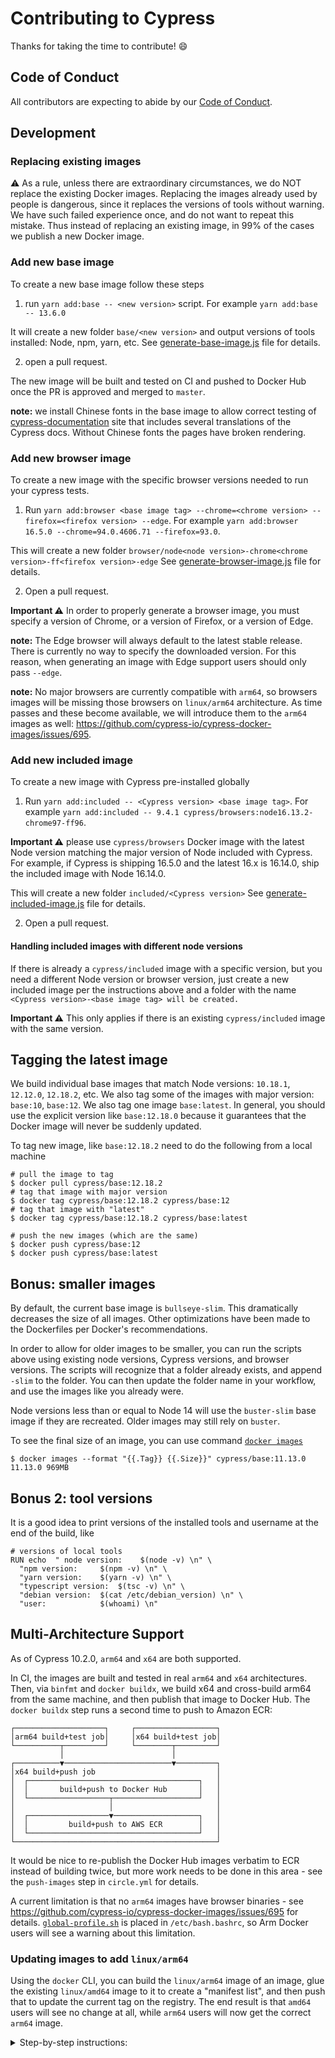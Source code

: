 # Contributing to Cypress

Thanks for taking the time to contribute! :smile:

## Code of Conduct

All contributors are expecting to abide by our [Code of Conduct](https://github.com/cypress-io/cypress/blob/develop/CODE_OF_CONDUCT.md).

## Development

### Replacing existing images

⚠️ As a rule, unless there are extraordinary circumstances, we do NOT replace the existing Docker images. Replacing the images already used by people is dangerous, since it replaces the versions of tools without warning. We have such failed experience once, and do not want to repeat this mistake. Thus instead of replacing an existing image, in 99% of the cases we publish a new Docker image.

### Add new base image

To create a new base image follow these steps

1. run `yarn add:base -- <new version>` script. For example `yarn add:base -- 13.6.0`

It will create a new folder `base/<new version>` and output versions of tools installed: Node, npm, yarn, etc. See [generate-base-image.js](scripts/generate-base-image.js) file for details.

2. open a pull request.

The new image will be built and tested on CI and pushed to Docker Hub once the PR is approved and merged to `master`.

**note:** we install Chinese fonts in the base image to allow correct testing of [cypress-documentation](https://github.com/cypress-io/cypress-documentation) site that includes several translations of the Cypress docs. Without Chinese fonts the pages have broken rendering.

### Add new browser image

To create a new image with the specific browser versions needed to run your cypress tests.

1. Run `yarn add:browser <base image tag> --chrome=<chrome version> --firefox=<firefox version> --edge`. For example `yarn add:browser 16.5.0 --chrome=94.0.4606.71 --firefox=93.0`.

This will create a new folder `browser/node<node version>-chrome<chrome version>-ff<firefox version>-edge` See [generate-browser-image.js](scripts/generate-browser-image.js) file for details.

2. Open a pull request.

**Important ⚠️** In order to properly generate a browser image, you must specify a version of Chrome, or a version of Firefox, or a version of Edge.

**note:** The Edge browser will always default to the latest stable release. There is currently no way to specify the downloaded version. For this reason, when generating an image with Edge support users should only pass `--edge`.

**note:** No major browsers are currently compatible with `arm64`, so browsers images will be missing those browsers on `linux/arm64` architecture. As time passes and these become available, we will introduce them to the `arm64` images as well: https://github.com/cypress-io/cypress-docker-images/issues/695.

### Add new included image

To create a new image with Cypress pre-installed globally

1. Run `yarn add:included -- <Cypress version> <base image tag>`. For example `yarn add:included -- 9.4.1 cypress/browsers:node16.13.2-chrome97-ff96`.

**Important ⚠️** please use `cypress/browsers` Docker image with the latest Node version matching the major version of Node included with Cypress. For example, if Cypress is shipping 16.5.0 and the latest 16.x is 16.14.0, ship the included image with Node 16.14.0.

This will create a new folder `included/<Cypress version>` See [generate-included-image.js](scripts/generate-included-image.js) file for details.

2. Open a pull request.

#### Handling included images with different node versions

If there is already a `cypress/included` image with a specific version, but you need a different Node version or browser version, just create a new included image per the instructions above and a folder with the name `<Cypress version>-<base image tag> will be created.`

**Important ⚠️** This only applies if there is an existing `cypress/included` image with the same version.

## Tagging the latest image

We build individual base images that match Node versions: `10.18.1`, `12.12.0`, `12.18.2`, etc. We also tag some of the images with major version: `base:10`, `base:12`. We also tag one image `base:latest`. In general, you should use the explicit version like `base:12.18.0` because it guarantees that the Docker image will never be suddenly updated.

To tag new image, like `base:12.18.2` need to do the following from a local machine

```text
# pull the image to tag
$ docker pull cypress/base:12.18.2
# tag that image with major version
$ docker tag cypress/base:12.18.2 cypress/base:12
# tag that image with "latest"
$ docker tag cypress/base:12.18.2 cypress/base:latest

# push the new images (which are the same)
$ docker push cypress/base:12
$ docker push cypress/base:latest
```

## Bonus: smaller images

By default, the current base image is `bullseye-slim`. This dramatically decreases the size of all images. Other optimizations have been made to the Dockerfiles per Docker's recommendations.

In order to allow for older images to be smaller, you can run the scripts above using existing node versions, Cypress versions, and browser versions. The scripts will recognize that a folder already exists, and append `-slim` to the folder. You can then update the folder name in your workflow, and use the images like you already were.

Node versions less than or equal to Node 14 will use the `buster-slim` base image if they are recreated. Older images may still rely on `buster`.

To see the final size of an image, you can use command [`docker images`](https://docs.docker.com/engine/reference/commandline/images/)

```
$ docker images --format "{{.Tag}} {{.Size}}" cypress/base:11.13.0
11.13.0 969MB
```

## Bonus 2: tool versions

It is a good idea to print versions of the installed tools and username at the end of the build, like

```
# versions of local tools
RUN echo  " node version:    $(node -v) \n" \
  "npm version:     $(npm -v) \n" \
  "yarn version:    $(yarn -v) \n" \
  "typescript version:  $(tsc -v) \n" \
  "debian version:  $(cat /etc/debian_version) \n" \
  "user:            $(whoami) \n"
```

## Multi-Architecture Support

As of Cypress 10.2.0, `arm64` and `x64` are both supported.

In CI, the images are built and tested in real `arm64` and `x64` architectures. Then, via `binfmt` and `docker buildx`, we build x64 and cross-build arm64 from the same machine, and then publish that image to Docker Hub. The `docker buildx` step runs a second time to push to Amazon ECR:

<!-- diagram generated w/ https://asciiflow.com/ -->

```text
┌────────────────────┐     ┌──────────────────┐
│arm64 build+test job│     │x64 build+test job│
└──────────┬─────────┘     └────────┬─────────┘
           │                        │
┌──────────▼────────────────────────▼─────────┐
│x64 build+push job                           │
│  ┌──────────────────────────────────────┐   │
│  │       build+push to Docker Hub       │   │
│  └──────────────────┬───────────────────┘   │
│                     │                       │
│  ┌──────────────────▼───────────────────┐   │
│  │         build+push to AWS ECR        │   │
│  └──────────────────────────────────────┘   │
└─────────────────────────────────────────────┘
```

It would be nice to re-publish the Docker Hub images verbatim to ECR instead of building twice, but more work needs to be done in this area - see the `push-images` step in `circle.yml` for details.

A current limitation is that no `arm64` images have browser binaries - see https://github.com/cypress-io/cypress-docker-images/issues/695 for details. [`global-profile.sh`](./scripts/for-images/global-profile.sh) is placed in `/etc/bash.bashrc`, so Arm Docker users will see a warning about this limitation.

### Updating images to add `linux/arm64`

Using the `docker` CLI, you can build the `linux/arm64` image of an image, glue the existing `linux/amd64` image to it to create a "manifest list", and then push that to update the current tag on the registry. The end result is that `amd64` users will see no change at all, while `arm64` users will now get the correct `arm64` image. 

<details>
<summary>Step-by-step instructions:</summary>

These steps assume you have Docker Hub and ECR credentials.

When following these steps, you may get into a state where you have cached copies of images causing wrong behavior. If this happens, delete the offending images, or `docker system prune --all` to be safe.

1. Ensure that the entire `FROM` chain of this image has a `linux/arm64` version, and follow this guide for those `FROM` images if necessary. For example, generating an `arm64` `cypress/browsers:node1.2.3-chrome100` would require an `arm64` `cypress/base:1.2.3` image.
2. Re-run the `yarn add:<type>:image` command to update the Dockerfile folder with any changes in the build scripts. The correct command is at the top of every `build.sh` file in a comment. Verify that this has replaced the existing image and not caused any unexpected changes, like generating in the wrong directory.
3. `cd` into the Dockerfile folder.
4. Build the image and tag it with `tmp`:
    ```shell
    docker build -t cypress/<image>:tmp --platform linux/arm64 .
    ```
5. Manually validate that the image works as expected and is really in `arm64`:
    ```shell
    docker run -it cypress/<image>:tmp node -p "process.arch" # expect arm64
    ```
6. Push the `tmp` tag, and record the digest string (`sha256:hexadecimal...`). This is your `arm64` digest string.
    ```shell
    docker push cypress/<image>:tmp
    # example output:
    # [...]
    # tmp: digest: sha256:6c38510771b756153b6f4d54c3ef9185006c1659f725e79d4999cd6304720353 size: 3659
    ```
7. Find the current `amd64` digest string, either by using Docker Hub to browse tags, or `docker image inspect cypress/...`
8. Create a combined manifest using the existing name:
    ```shell
    docker manifest create cypress/<image>:<tag> \
      cypress/<image>:tmp@sha256:rest-of-arm64-digest \
      cypress/<image>:<tag>@sha256:rest-of-amd64-digest

    # example:
    # docker manifest create cypress/included:10.3.0 \
    #  cypress/included:tmp@sha256:6c38510771b756153b6f4d54c3ef9185006c1659f725e79d4999cd6304720353 \
    #  cypress/included:10.3.0@sha256:942468cdb722c408607093f60eeb1b4ff098a384f9123bf2ded36f55d4c96352
    ```
9. Run `docker manifest push cypress/<image>:<tag>` to push the completed manifest to Docker Hub.
10. Validate that the pushed image is correct.
11. To publish to ECR, use `docker login` to switch accounts and follow the below, slightly modified, steps - you don't need to rebuild the `linux/arm64` version. ECR Digest strings may differ from the Hub Digest strings since they are built separately.
    ```shell
    docker login --username AWS --password $(aws ecr-public get-login-password --region us-east-1) public.ecr.aws/cypress-io
    # tag+push the arm64 build to public.ecr.aws
    docker tag cypress/$IMAGE_NAME:$TAG@sha256:$ARM64_DIGEST public.ecr.aws/cypress-io/cypress/$IMAGE_NAME:tmp
    # create a local tag for the public.ecr.aws amd64 build
    docker pull public.ecr.aws/cypress-io/cypress/$IMAGE_NAME:$TAG
    # create an arm64+amd64 manifest + replace the old image with the manifest
    docker manifest create public.ecr.aws/cypress-io/cypress/$IMAGE_NAME:$TAG public.ecr.aws/cypress-io/cypress/$IMAGE_NAME:$TAG public.ecr.aws/cypress-io/cypress/$IMAGE_NAME:tmp
    docker manifest push public.ecr.aws/cypress-io/cypress/$IMAGE_NAME:$TAG
    ```
12. Delete the `tmp` tag.
</details>
